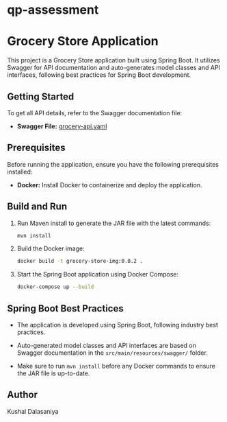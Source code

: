 # qp-assessment

# Grocery Store Application

This project is a Grocery Store application built using Spring Boot. It utilizes Swagger for API documentation and auto-generates model classes and API interfaces, following best practices for Spring Boot development.

## Getting Started

To get all API details, refer to the Swagger documentation file:

- **Swagger File:** [grocery-api.yaml](src/main/resources/swagger/grocery-api.yaml)

## Prerequisites

Before running the application, ensure you have the following prerequisites installed:

- **Docker:** Install Docker to containerize and deploy the application.

## Build and Run

1. Run Maven install to generate the JAR file with the latest commands:

    ```bash
    mvn install
    ```

2. Build the Docker image:

    ```bash
    docker build -t grocery-store-img:0.0.2 .
    ```

3. Start the Spring Boot application using Docker Compose:

    ```bash
    docker-compose up --build
    ```

## Spring Boot Best Practices

- The application is developed using Spring Boot, following industry best practices.

- Auto-generated model classes and API interfaces are based on Swagger documentation in the `src/main/resources/swagger/` folder.

- Make sure to run `mvn install` before any Docker commands to ensure the JAR file is up-to-date.

## Author

Kushal Dalasaniya